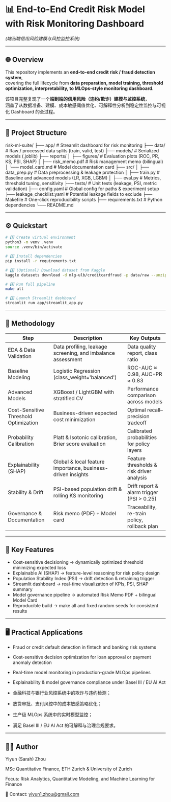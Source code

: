# 📊 End-to-End Credit Risk Model with Risk Monitoring Dashboard  
*(端到端信用风险建模与风控监控系统)*

---

## 🌐 Overview

This repository implements an **end-to-end credit risk / fraud detection system**,  
covering the full lifecycle from **data preparation, model training, threshold optimization, interpretability, to MLOps-style monitoring dashboard**.

该项目完整复现了一个**端到端的信用风险（违约/欺诈）建模与监控系统**，  
涵盖了从数据准备、建模、成本敏感阈值优化、可解释性分析到稳定性监控与可视化 Dashboard 的全过程。  

---

## 🧭 Project Structure

risk-ml-suite/
├── app/                     # Streamlit dashboard for risk monitoring
├── data/                    # Raw / processed data splits (train, valid, test)
├── models/                  # Serialized models (.joblib)
├── reports/
│   ├── figures/             # Evaluation plots (ROC, PR, KS, PSI, SHAP)
│   ├── risk_memo.pdf        # Risk management memo (bilingual)
│   └── model_card.md        # Model documentation card
├── src/
│   ├── data_prep.py         # Data preprocessing & leakage protection
│   ├── train.py             # Baseline and advanced models (LR, XGB, LGBM)
│   ├── eval.py              # Metrics, threshold tuning, sensitivity 
├── tests/                   # Unit tests (leakage, PSI, metric validation)
├── config.yaml              # Global config for paths & experiment setup
├── leakage_checklist.yaml   # Potential leakage fields to exclude
├── Makefile                 # One-click reproducibility scripts
├── requirements.txt         # Python dependencies
└── README.md

---

## ⚙️ Quickstart

```bash
# 1️⃣ Create virtual environment
python3 -m venv .venv
source .venv/bin/activate

# 2️⃣ Install dependencies
pip install -r requirements.txt

# 3️⃣ (Optional) Download dataset from Kaggle
kaggle datasets download -d mlg-ulb/creditcardfraud -p data/raw --unzip

# 4️⃣ Run full pipeline
make all

# 5️⃣ Launch Streamlit dashboard
streamlit run app/streamlit_app.py
```

---

## 🧠 Methodology

| Step | Description | Key Outputs |
| --- | --- | --- |
| EDA & Data Validation | Data profiling, leakage screening, and imbalance assessment | Data quality report, class ratio |
| Baseline Modeling | Logistic Regression (class_weight='balanced') | ROC-AUC ≈ 0.98, AUC-PR ≈ 0.83 |
| Advanced Models | XGBoost / LightGBM with stratified CV | Performance comparison across models |
| Cost-Sensitive Threshold Optimization | Business-driven expected cost minimization | Optimal recall–precision tradeoff |
| Probability Calibration | Platt & Isotonic calibration, Brier score evaluation | Calibrated probabilities for policy layers |
| Explainability (SHAP) | Global & local feature importance, business-driven insights | Feature thresholds & risk driver analysis |
| Stability & Drift | PSI-based population drift & rolling KS monitoring | Drift report & alarm trigger (PSI > 0.25) |
| Governance & Documentation | Risk memo (PDF) + Model card | Traceability, re-train policy, rollback plan |

---

## 🧩 Key Features

- Cost-sensitive decisioning → dynamically optimized threshold minimizing expected loss
- Explainable AI (SHAP) → feature-level reasoning for risk policy design
- Population Stability Index (PSI) → drift detection & retraining trigger
- Streamlit dashboard → real-time visualization of KPIs, PSI, SHAP summary
- Model governance pipeline → automated Risk Memo PDF + bilingual Model Card
- Reproducible build → make all and fixed random seeds for consistent results


---

## 🖥️ Practical Applications

- Fraud or credit default detection in fintech and banking risk systems
- Cost-sensitive decision optimization for loan approval or payment anomaly detection
- Real-time model monitoring in production-grade MLOps pipelines
- Explainability & model governance compliance under Basel III / EU AI Act


- 金融科技与银行业风控系统中的欺诈与违约检测；
- 放贷审批、支付风控中的成本敏感策略优化；
- 生产级 MLOps 系统中的实时模型监控；
- 满足 Basel III / EU AI Act 的可解释与治理合规要求。

---

## 🧑‍💻 Author

Yiyun (Sarah) Zhou

MSc Quantitative Finance, ETH Zurich & University of Zurich

Focus: Risk Analytics, Quantitative Modeling, and Machine Learning for Finance

📧 Contact: yiyun1.zhou@gmail.com



